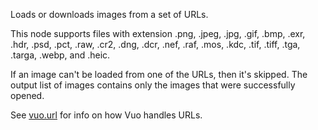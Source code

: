 Loads or downloads images from a set of URLs.

This node supports files with extension .png, .jpeg, .jpg, .gif, .bmp, .exr, .hdr, .psd, .pct, .raw, .cr2, .dng, .dcr, .nef, .raf, .mos, .kdc, .tif, .tiff, .tga, .targa, .webp, and .heic.

If an image can't be loaded from one of the URLs, then it's skipped. The output list of images contains only the images that were successfully opened.

See [vuo.url](vuo-nodeset://vuo.url) for info on how Vuo handles URLs.

